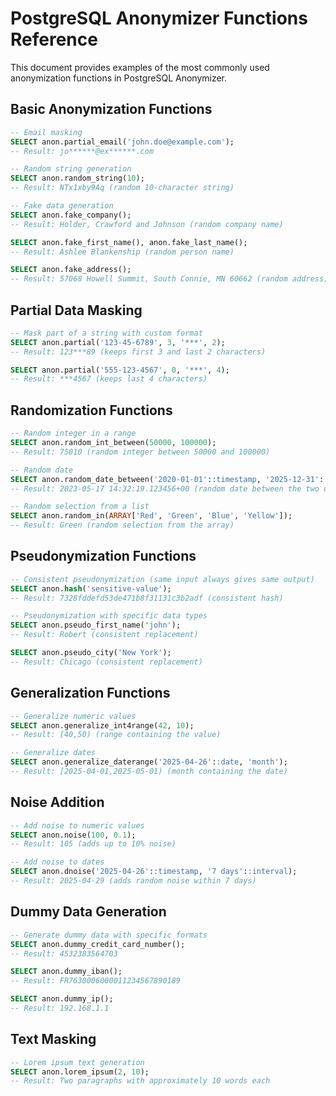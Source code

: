 # PostgreSQL Anonymizer Functions Reference

This document provides examples of the most commonly used anonymization functions in PostgreSQL Anonymizer.

## Basic Anonymization Functions

```sql
-- Email masking
SELECT anon.partial_email('john.doe@example.com');
-- Result: jo******@ex******.com

-- Random string generation
SELECT anon.random_string(10);
-- Result: NTx1xby9Aq (random 10-character string)

-- Fake data generation
SELECT anon.fake_company();
-- Result: Holder, Crawford and Johnson (random company name)

SELECT anon.fake_first_name(), anon.fake_last_name();
-- Result: Ashlee Blankenship (random person name)

SELECT anon.fake_address();
-- Result: 57068 Howell Summit, South Connie, MN 60662 (random address)
```

## Partial Data Masking

```sql
-- Mask part of a string with custom format
SELECT anon.partial('123-45-6789', 3, '***', 2);
-- Result: 123***89 (keeps first 3 and last 2 characters)

SELECT anon.partial('555-123-4567', 0, '***', 4);
-- Result: ***4567 (keeps last 4 characters)
```

## Randomization Functions

```sql
-- Random integer in a range
SELECT anon.random_int_between(50000, 100000);
-- Result: 75010 (random integer between 50000 and 100000)

-- Random date
SELECT anon.random_date_between('2020-01-01'::timestamp, '2025-12-31'::timestamp);
-- Result: 2023-05-17 14:32:19.123456+00 (random date between the two dates)

-- Random selection from a list
SELECT anon.random_in(ARRAY['Red', 'Green', 'Blue', 'Yellow']);
-- Result: Green (random selection from the array)
```

## Pseudonymization Functions

```sql
-- Consistent pseudonymization (same input always gives same output)
SELECT anon.hash('sensitive-value');
-- Result: 7328fddefd53de471b8f31131c3b2adf (consistent hash)

-- Pseudonymization with specific data types
SELECT anon.pseudo_first_name('john');
-- Result: Robert (consistent replacement)

SELECT anon.pseudo_city('New York');
-- Result: Chicago (consistent replacement)
```

## Generalization Functions

```sql
-- Generalize numeric values
SELECT anon.generalize_int4range(42, 10);
-- Result: [40,50) (range containing the value)

-- Generalize dates
SELECT anon.generalize_daterange('2025-04-26'::date, 'month');
-- Result: [2025-04-01,2025-05-01) (month containing the date)
```

## Noise Addition

```sql
-- Add noise to numeric values
SELECT anon.noise(100, 0.1);
-- Result: 105 (adds up to 10% noise)

-- Add noise to dates
SELECT anon.dnoise('2025-04-26'::timestamp, '7 days'::interval);
-- Result: 2025-04-29 (adds random noise within 7 days)
```

## Dummy Data Generation

```sql
-- Generate dummy data with specific formats
SELECT anon.dummy_credit_card_number();
-- Result: 4532383564703

SELECT anon.dummy_iban();
-- Result: FR7630006000011234567890189

SELECT anon.dummy_ip();
-- Result: 192.168.1.1
```

## Text Masking

```sql
-- Lorem ipsum text generation
SELECT anon.lorem_ipsum(2, 10);
-- Result: Two paragraphs with approximately 10 words each
```
